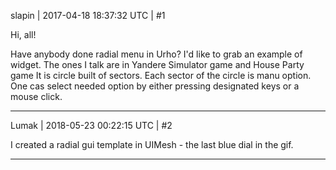 slapin | 2017-04-18 18:37:32 UTC | #1

Hi, all!

Have anybody done radial menu in Urho? I'd like to grab an example of widget.
The ones I talk are in Yandere Simulator game and House Party game
It is circle built of sectors. Each sector of the circle is manu option.
One cas select needed option by either pressing designated keys or
a mouse click.

-------------------------

Lumak | 2018-05-23 00:22:15 UTC | #2

I created a radial gui template in UIMesh - the last blue dial in the gif.

-------------------------

